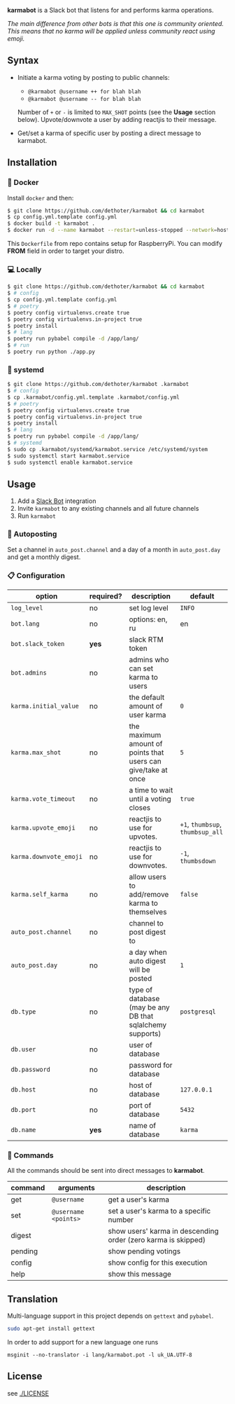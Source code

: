 
**karmabot** is a Slack bot that listens for and performs karma operations.

*The main difference from other bots is that this one is community oriented.
This means that no karma will be applied unless community react using emoji.*

## Syntax

- Initiate a karma voting by posting to public channels:
  - `@karmabot @username ++ for blah blah`
  - `@karmabot @username -- for blah blah`

  Number of `+` or `-` is limited to `MAX_SHOT` points (see the **Usage** section below).
  Upvote/downvote a user by adding reactjis to their message.

- Get/set a karma of specific user by posting a direct message to karmabot.

## Installation

### 🐳 Docker

Install `docker` and then:

```sh
$ git clone https://github.com/dethoter/karmabot && cd karmabot
$ cp config.yml.template config.yml
$ docker build -t karmabot .
$ docker run -d --name karmabot --restart=unless-stopped --network=host -it karmabot
```

This `Dockerfile` from repo contains setup for RaspberryPi.
You can modify **FROM** field in order to target your distro.

### 💻 Locally

```sh
$ git clone https://github.com/dethoter/karmabot && cd karmabot
$ # config
$ cp config.yml.template config.yml
$ # poetry
$ poetry config virtualenvs.create true
$ poetry config virtualenvs.in-project true
$ poetry install
$ # lang
$ poetry run pybabel compile -d /app/lang/
$ # run
$ poetry run python ./app.py
```

### 📝 systemd

```sh
$ git clone https://github.com/dethoter/karmabot .karmabot
$ # config
$ cp .karmabot/config.yml.template .karmabot/config.yml
$ # poetry
$ poetry config virtualenvs.create true
$ poetry config virtualenvs.in-project true
$ poetry install
$ # lang
$ poetry run pybabel compile -d /app/lang/
$ # systemd
$ sudo cp .karmabot/systemd/karmabot.service /etc/systemd/system
$ sudo systemctl start karmabot.service
$ sudo systemctl enable karmabot.service
```


## Usage

1. Add a [Slack Bot](https://api.slack.com/bot-users) integration
2. Invite `karmabot` to any existing channels and all future channels
3. Run `karmabot`

### 📆 Autoposting

Set a channel in `auto_post.channel` and a day of a month in `auto_post.day` and get a monthly digest.


### 📋 Configuration

| option                      | required? | description                              | default                          |
| --------------------------- | --------- | ---------------------------------------- | -------------------------------- |
| `log_level`                 | no        | set log level                            | `INFO`                           |
| `bot.lang`                  | no        | options: en, ru                          | en                               |
| `bot.slack_token`           | **yes**   | slack RTM token                          |                                  |
| `bot.admins`                | no        | admins who can set karma to users        |                                  |
| `karma.initial_value`       | no        | the default amount of user karma         | `0`                              |
| `karma.max_shot`            | no        | the maximum amount of points that users can give/take at once | `5`         |
| `karma.vote_timeout`        | no        | a time to wait until a voting closes     | `true`                           |
| `karma.upvote_emoji`        | no        | reactjis to use for upvotes.             | `+1`, `thumbsup`, `thumbsup_all` |
| `karma.downvote_emoji`      | no        | reactjis to use for downvotes.           | `-1`, `thumbsdown`               |
| `karma.self_karma`          | no        | allow users to add/remove karma to themselves | `false`                     |
| `auto_post.channel`         | no        | channel to post digest to                |                                  |
| `auto_post.day`             | no        | a day when auto digest will be posted    | `1`                              |
| `db.type`                   | no        | type of database (may be any DB that sqlalchemy supports) | `postgresql`    |
| `db.user`                   | no        | user of database                         |                                  |
| `db.password`               | no        | password for database                    |                                  |
| `db.host`                   | no        | host of database                         | `127.0.0.1`                      |
| `db.port`                   | no        | port of database                         | `5432`                           |
| `db.name`                   | **yes**   | name of database                         | `karma`                          |


### 📖 Commands

All the commands should be sent into direct messages to **karmabot**.

| command   | arguments                       | description                             |
| --------- | ------------------------------- | --------------------------------------- |
| get       | `@username`                     | get a user's karma                      |
| set       | `@username <points>`            | set a user's karma to a specific number |
| digest    |                                 | show users' karma in descending order (zero karma is skipped)|
| pending   |                                 | show pending votings                    |
| config    |                                 | show config for this execution          |
| help      |                                 | show this message                       |


## Translation

Multi-language support in this project depends on `gettext` and `pybabel`.

```sh
sudo apt-get install gettext
```

In order to add support for a new language one runs

```
msginit --no-translator -i lang/karmabot.pot -l uk_UA.UTF-8
```

## License

see [./LICENSE](/LICENSE)
